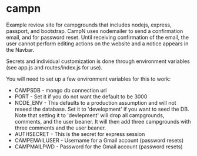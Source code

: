 # campn

Example review site for campgrounds that includes nodejs, express, passport, and bootstrap. CampN uses nodemailer to send a confirmation email, and for password reset. Until receiving confirmation of the email, the user cannot perform editing actions on the website and a notice appears in the Navbar.

Secrets and individual customization is done through environment variables (see app.js and routes/index.js for use).

You will need to set up a few environment variables for this to work:

- CAMPSDB - mongo db connection url
- PORT - Set it if you do not want the default to be 3000
- NODE_ENV - This defaults to a production assumption and will not reseed the database. Set it to 'development' if you want to seed the DB. Note that setting it to 'devlepment' will drop all campgrounds, comments, and the user beaner. It will then add three campgrounds with three comments and the user beaner.
- AUTHSECRET - This is the secret for express session
- CAMPEMAILUSER - Username for a Gmail account (password resets)
- CAMPMAILPWD - Password for the Gmail account (password resets)
